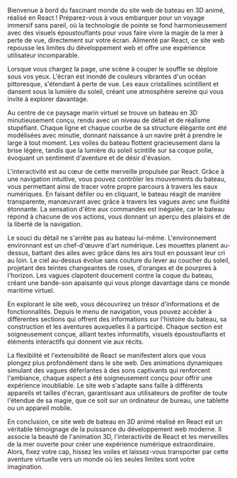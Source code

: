 Bienvenue à bord du fascinant monde du site web de bateau en 3D animé, réalisé en React ! Préparez-vous à vous embarquer pour un voyage immersif sans pareil, où la technologie de pointe se fond harmonieusement avec des visuels époustouflants pour vous faire vivre la magie de la mer à perte de vue, directement sur votre écran. Alimenté par React, ce site web repousse les limites du développement web et offre une expérience utilisateur incomparable.

Lorsque vous chargez la page, une scène à couper le souffle se déploie sous vos yeux. L'écran est inondé de couleurs vibrantes d'un océan pittoresque, s'étendant à perte de vue. Les eaux cristallines scintillent et dansent sous la lumière du soleil, créant une atmosphère sereine qui vous invite à explorer davantage.

Au centre de ce paysage marin virtuel se trouve un bateau en 3D minutieusement conçu, rendu avec un niveau de détail et de réalisme stupéfiant. Chaque ligne et chaque courbe de sa structure élégante ont été modélisées avec minutie, donnant naissance à un navire prêt à prendre le large à tout moment. Les voiles du bateau flottent gracieusement dans la brise légère, tandis que la lumière du soleil scintille sur sa coque polie, évoquant un sentiment d'aventure et de désir d'évasion.

L'interactivité est au cœur de cette merveille propulsée par React. Grâce à une navigation intuitive, vous pouvez contrôler les mouvements du bateau, vous permettant ainsi de tracer votre propre parcours à travers les eaux numériques. En faisant défiler ou en cliquant, le bateau réagit de manière transparente, manœuvrant avec grâce à travers les vagues avec une fluidité étonnante. La sensation d'être aux commandes est inégalée, car le bateau répond à chacune de vos actions, vous donnant un aperçu des plaisirs et de la liberté de la navigation.

Le souci du détail ne s'arrête pas au bateau lui-même. L'environnement environnant est un chef-d'œuvre d'art numérique. Les mouettes planent au-dessus, battant des ailes avec grâce dans les airs tout en poussant leur cri au loin. Le ciel au-dessus évolue sans couture du lever au coucher du soleil, projetant des teintes changeantes de roses, d'oranges et de pourpres à l'horizon. Les vagues clapotent doucement contre la coque du bateau, créant une bande-son apaisante qui vous plonge davantage dans ce monde maritime virtuel.

En explorant le site web, vous découvrirez un trésor d'informations et de fonctionnalités. Depuis le menu de navigation, vous pouvez accéder à différentes sections qui offrent des informations sur l'histoire du bateau, sa construction et les aventures auxquelles il a participé. Chaque section est soigneusement conçue, alliant textes informatifs, visuels époustouflants et éléments interactifs qui donnent vie aux récits.

La flexibilité et l'extensibilité de React se manifestent alors que vous plongez plus profondément dans le site web. Des animations dynamiques simulant des vagues déferlantes à des sons captivants qui renforcent l'ambiance, chaque aspect a été soigneusement conçu pour offrir une expérience inoubliable. Le site web s'adapte sans faille à différents appareils et tailles d'écran, garantissant aux utilisateurs de profiter de toute l'étendue de sa magie, que ce soit sur un ordinateur de bureau, une tablette ou un appareil mobile.

En conclusion, ce site web de bateau en 3D animé réalisé en React est un véritable témoignage de la puissance du développement web moderne. Il associe la beauté de l'animation 3D, l'interactivité de React et les merveilles de la mer ouverte pour créer une expérience numérique extraordinaire. Alors, fixez votre cap, hissez les voiles et laissez-vous transporter par cette aventure virtuelle vers un monde où les seules limites sont votre imagination.
